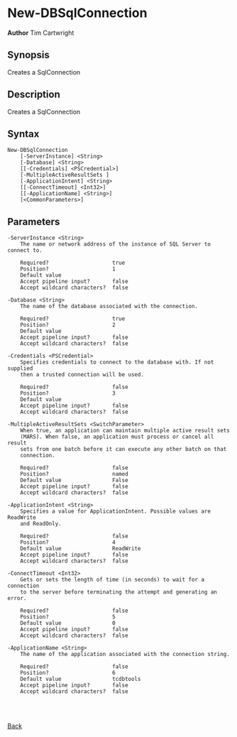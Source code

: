 # New-DBSqlConnection
**Author** Tim Cartwright

## Synopsis
Creates a SqlConnection

## Description
Creates a SqlConnection

## Syntax
    New-DBSqlConnection 
        [-ServerInstance] <String> 
        [-Database] <String> 
        [[-Credentials] <PSCredential>] 
        [-MultipleActiveResultSets ] 
        [-ApplicationIntent] <String>
        [[-ConnectTimeout] <Int32>] 
        [[-ApplicationName] <String>] 
        [<CommonParameters>]

## Parameters
    -ServerInstance <String>
        The name or network address of the instance of SQL Server to connect to.

        Required?                    true
        Position?                    1
        Default value                
        Accept pipeline input?       false
        Accept wildcard characters?  false

    -Database <String>
        The name of the database associated with the connection.

        Required?                    true
        Position?                    2
        Default value                
        Accept pipeline input?       false
        Accept wildcard characters?  false

    -Credentials <PSCredential>
        Specifies credentials to connect to the database with. If not supplied 
        then a trusted connection will be used.

        Required?                    false
        Position?                    3
        Default value                
        Accept pipeline input?       false
        Accept wildcard characters?  false

    -MultipleActiveResultSets <SwitchParameter>
        When true, an application can maintain multiple active result sets 
        (MARS). When false, an application must process or cancel all result 
        sets from one batch before it can execute any other batch on that 
        connection.

        Required?                    false
        Position?                    named
        Default value                False
        Accept pipeline input?       false
        Accept wildcard characters?  false

    -ApplicationIntent <String>
        Specifies a value for ApplicationIntent. Possible values are ReadWrite 
        and ReadOnly.

        Required?                    false
        Position?                    4
        Default value                ReadWrite
        Accept pipeline input?       false
        Accept wildcard characters?  false

    -ConnectTimeout <Int32>
        Gets or sets the length of time (in seconds) to wait for a connection 
        to the server before terminating the attempt and generating an error.

        Required?                    false
        Position?                    5
        Default value                0
        Accept pipeline input?       false
        Accept wildcard characters?  false

    -ApplicationName <String>
        The name of the application associated with the connection string.

        Required?                    false
        Position?                    6
        Default value                tcdbtools
        Accept pipeline input?       false
        Accept wildcard characters?  false

<br/>
<br/>
  
[Back](/README.md)
